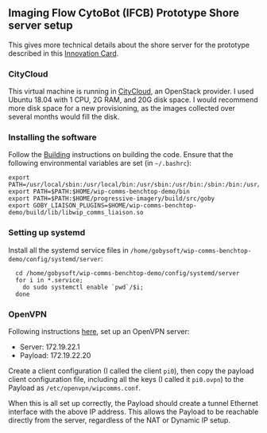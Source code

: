 ## Imaging Flow CytoBot (IFCB) Prototype Shore server setup

This gives more technical details about the shore server for the prototype described in this [Innovation Card](https://github.com/WHOIGit/wip-comms-benchtop-demo/wiki/Innovation-Card).

### CityCloud

This virtual machine is running in [CityCloud](https://citycontrolpanel.com), an OpenStack provider. I used Ubuntu 18.04 with 1 CPU, 2G RAM, and 20G disk space. I would recommend more disk space for a new provisioning, as the images collected over several months would fill the disk.


### Installing the software

Follow the [Building](doc_01-build.md) instructions on building the code. Ensure that the following environmental variables are set (in `~/.bashrc`):

```
export PATH=/usr/local/sbin:/usr/local/bin:/usr/sbin:/usr/bin:/sbin:/bin:/usr/games:/usr/local/games:/snap/bin
export PATH=$PATH:$HOME/wip-comms-benchtop-demo/bin
export PATH=$PATH:$HOME/progressive-imagery/build/src/goby
export GOBY_LIAISON_PLUGINS=$HOME/wip-comms-benchtop-demo/build/lib/libwip_comms_liaison.so
```

### Setting up systemd

Install all the systemd service files in `/home/gobysoft/wip-comms-benchtop-demo/config/systemd/server`:

      cd /home/gobysoft/wip-comms-benchtop-demo/config/systemd/server
      for i in *.service;
        do sudo systemctl enable `pwd`/$i;
      done


### OpenVPN

Following instructions [here](https://www.digitalocean.com/community/tutorials/how-to-set-up-an-openvpn-server-on-ubuntu-18-04), set up an OpenVPN server:

 - Server: 172.19.22.1
 - Payload: 172.19.22.20

Create a client configuration (I called the client `pi0`), then copy the payload client configuration file, including all the keys (I called it `pi0.ovpn`) to the Payload as `/etc/openvpn/wipcomms.conf`.

When this is all set up correctly, the Payload should create a tunnel Ethernet interface with the above IP address. This allows the Payload to be reachable directly from the server, regardless of the NAT or Dynamic IP setup.
